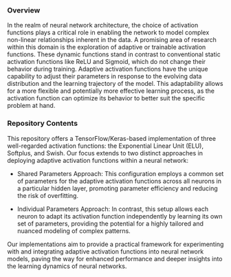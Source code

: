 ### Overview

In the realm of neural network architecture, the choice of activation functions plays a critical role in enabling the network to model complex non-linear relationships inherent in the data. A promising area of research within this domain is the exploration of adaptive or trainable activation functions. These dynamic functions stand in contrast to conventional static activation functions like ReLU and Sigmoid, which do not change their behavior during training. Adaptive activation functions have the unique capability to adjust their parameters in response to the evolving data distribution and the learning trajectory of the model. This adaptability allows for a more flexible and potentially more effective learning process, as the activation function can optimize its behavior to better suit the specific problem at hand.

### Repository Contents
This repository offers a TensorFlow/Keras-based implementation of three well-regarded activation functions: the Exponential Linear Unit (ELU), Softplus, and Swish. Our focus extends to two distinct approaches in deploying adaptive activation functions within a neural network:

+ Shared Parameters Approach: This configuration employs a common set of parameters for the adaptive activation functions across all neurons in a particular hidden layer, promoting parameter efficiency and reducing the risk of overfitting.

+ Individual Parameters Approach: In contrast, this setup allows each neuron to adapt its activation function independently by learning its own set of parameters, providing the potential for a highly tailored and nuanced modeling of complex patterns.

Our implementations aim to provide a practical framework for experimenting with and integrating adaptive activation functions into neural network models, paving the way for enhanced performance and deeper insights into the learning dynamics of neural networks.